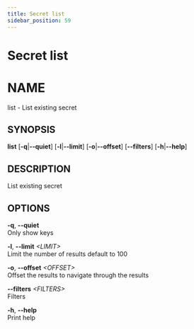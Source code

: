 ```yaml
---
title: Secret list
sidebar_position: 59
---
```


# Secret list

# NAME

list - List existing secret

## SYNOPSIS

**list** \[**-q**\|**--quiet**\] \[**-l**\|**--limit**\]
\[**-o**\|**--offset**\] \[**--filters**\] \[**-h**\|**--help**\]

## DESCRIPTION

List existing secret

## OPTIONS

**-q**, **--quiet**  
Only show keys

**-l**, **--limit** *\<LIMIT\>*  
Limit the number of results default to 100

**-o**, **--offset** *\<OFFSET\>*  
Offset the results to navigate through the results

**--filters** *\<FILTERS\>*  
Filters

**-h**, **--help**  
Print help
